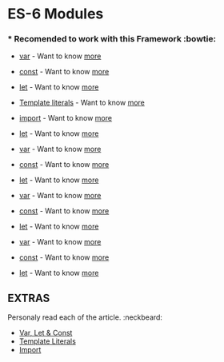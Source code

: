 # ES-6 Modules 
### * Recomended to work with this Framework :bowtie:

* [var](https://developer.mozilla.org/en-US/docs/Web/JavaScript/Reference/Statements/var) - Want to know [more](#extras)
* [const](https://developer.mozilla.org/en-US/docs/Web/JavaScript/Reference/Statements/const) - Want to know [more](#extras)
* [let](https://developer.mozilla.org/en-US/docs/Web/JavaScript/Reference/Statements/let) - Want to know [more](#extras)

* [Template literals](https://developer.mozilla.org/en-US/docs/Web/JavaScript/Reference/Template_literals) - Want to know [more](#extras)

* [import](https://developer.mozilla.org/en-US/docs/Web/JavaScript/Reference/Statements/import) - Want to know [more](#extras)
* [let](https://developer.mozilla.org/en-US/docs/Web/JavaScript/Reference/Statements/let) - Want to know [more](#extras)

* [var](https://developer.mozilla.org/en-US/docs/Web/JavaScript/Reference/Statements/var) - Want to know [more](#extras)
* [const](https://developer.mozilla.org/en-US/docs/Web/JavaScript/Reference/Statements/const) - Want to know [more](#extras)
* [let](https://developer.mozilla.org/en-US/docs/Web/JavaScript/Reference/Statements/let) - Want to know [more](#extras)

* [var](https://developer.mozilla.org/en-US/docs/Web/JavaScript/Reference/Statements/var) - Want to know [more](#extras)
* [const](https://developer.mozilla.org/en-US/docs/Web/JavaScript/Reference/Statements/const) - Want to know [more](#extras)
* [let](https://developer.mozilla.org/en-US/docs/Web/JavaScript/Reference/Statements/let) - Want to know [more](#extras)

* [var](https://developer.mozilla.org/en-US/docs/Web/JavaScript/Reference/Statements/var) - Want to know [more](#extras)
* [const](https://developer.mozilla.org/en-US/docs/Web/JavaScript/Reference/Statements/const) - Want to know [more](#extras)
* [let](https://developer.mozilla.org/en-US/docs/Web/JavaScript/Reference/Statements/let) - Want to know [more](#extras)

## EXTRAS
Personaly read each of the article. :neckbeard:

- [Var, Let & Const](https://medium.com/javascript-scene/javascript-es6-var-let-or-const-ba58b8dcde75) 
- [Template Literals](https://medium.com/@abhaytalreja/javascript-what-is-es6-template-literals-f2cadfca925a)
- [Import](https://medium.com/@thejasonfile/a-simple-intro-to-javascript-imports-and-exports-389dd53c3fac)


